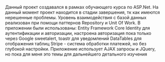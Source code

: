 Данный проект создавался в рамках обучающего курса по ASP.Net. На данный момент проект находится в стадии завершения, тк как имеются нерешенные проблемы.
Уровень взаимодействия с базой данных реализован при помощи паттернов Repository и Unit Of Work.
В приложении были использованы:
Entity Framework Core
Identity для аутентификации и авторизации, настроена авторизация пока только через Google 
sweetalert, toastr для уведомлений
DataTables для отображения таблиц
Stripe - система обработки платежей, но без глубокой настройки.
Приложение использует AJAX запросы и JQuery, но пока для меня это темы для дальнейшего детального изучения
